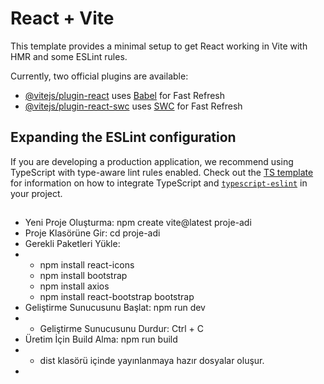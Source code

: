 # React + Vite

This template provides a minimal setup to get React working in Vite with HMR and some ESLint rules.

Currently, two official plugins are available:

- [@vitejs/plugin-react](https://github.com/vitejs/vite-plugin-react/blob/main/packages/plugin-react) uses [Babel](https://babeljs.io/) for Fast Refresh
- [@vitejs/plugin-react-swc](https://github.com/vitejs/vite-plugin-react/blob/main/packages/plugin-react-swc) uses [SWC](https://swc.rs/) for Fast Refresh

## Expanding the ESLint configuration

If you are developing a production application, we recommend using TypeScript with type-aware lint rules enabled. Check out the [TS template](https://github.com/vitejs/vite/tree/main/packages/create-vite/template-react-ts) for information on how to integrate TypeScript and [`typescript-eslint`](https://typescript-eslint.io) in your project.

##

- Yeni Proje Oluşturma: npm create vite@latest proje-adi
- Proje Klasörüne Gir: cd proje-adi
- Gerekli Paketleri Yükle:
- - npm install react-icons
  - npm install bootstrap
  - npm install axios
  - npm install react-bootstrap bootstrap
- Geliştirme Sunucusunu Başlat: npm run dev
- - Geliştirme Sunucusunu Durdur: Ctrl + C
- Üretim İçin Build Alma: npm run build
- - dist klasörü içinde yayınlanmaya hazır dosyalar oluşur.
- 
